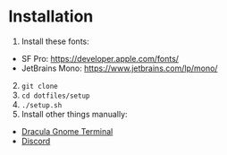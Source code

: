 # Installation

1. Install these fonts:

- SF Pro: https://developer.apple.com/fonts/
- JetBrains Mono: https://www.jetbrains.com/lp/mono/

2. `git clone`
3. `cd dotfiles/setup`
4. `./setup.sh`
5. Install other things manually:
  - [Dracula Gnome Terminal](https://draculatheme.com/gnome-terminal)
  - [Discord](https://discord.gg/)
